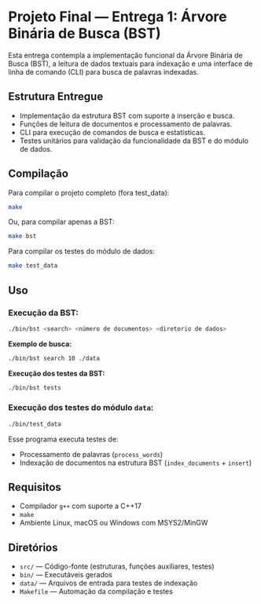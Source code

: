 # Projeto Final — Entrega 1: Árvore Binária de Busca (BST)

Esta entrega contempla a implementação funcional da Árvore Binária de Busca (BST), a leitura de dados textuais para indexação e uma interface de linha de comando (CLI) para busca de palavras indexadas.

## Estrutura Entregue

- Implementação da estrutura BST com suporte à inserção e busca.
- Funções de leitura de documentos e processamento de palavras.
- CLI para execução de comandos de busca e estatísticas.
- Testes unitários para validação da funcionalidade da BST e do módulo de dados.

## Compilação

Para compilar o projeto completo (fora test_data):

```bash
make
```

Ou, para compilar apenas a BST:

```bash
make bst
```

Para compilar os testes do módulo de dados:

```bash
make test_data
```

## Uso

### Execução da BST:

```bash
./bin/bst <search> <número de documentos> <diretorio de dados>
```

**Exemplo de busca:**
```bash
./bin/bst search 10 ./data
```

**Execução dos testes da BST:**
```bash
./bin/bst tests
```

### Execução dos testes do módulo `data`:

```bash
./bin/test_data
```

Esse programa executa testes de:

- Processamento de palavras (`process_words`)
- Indexação de documentos na estrutura BST (`index_documents` + `insert`)

## Requisitos

- Compilador `g++` com suporte a C++17
- `make`
- Ambiente Linux, macOS ou Windows com MSYS2/MinGW

## Diretórios

- `src/` — Código-fonte (estruturas, funções auxiliares, testes)
- `bin/` — Executáveis gerados
- `data/` — Arquivos de entrada para testes de indexação
- `Makefile` — Automação da compilação e testes
